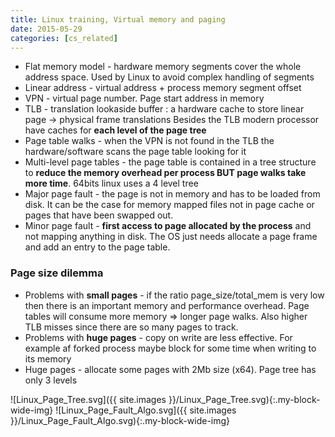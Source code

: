```yaml
---
title: Linux training, Virtual memory and paging
date: 2015-05-29
categories: [cs_related]
---
```


* Flat memory model - hardware memory segments cover the whole address space. Used by Linux to avoid complex handling of segments
* Linear address - virtual address + process memory segment offset
* VPN - virtual page number. Page start address in memory
* TLB - translation lookaside buffer : a hardware cache to store linear page -> physical frame translations
  Besides the TLB modern processor have caches for **each level of the page tree**
* Page table walks - when the VPN is not found in the TLB the hardware/software scans the page table looking for it
* Multi-level page tables - the page table is contained in a tree structure to **reduce the memory overhead per process
  BUT page walks take more time**. 64bits linux uses a 4 level tree
* Major page fault - the page is not in memory and has to be loaded from disk.
  It can be the case for memory mapped files not in page cache or pages that have been swapped out.
* Minor page fault - **first access to page allocated by the process** and not mapping anything in disk.
  The OS just needs allocate a page frame and add an entry to the page table.

### Page size dilemma
* Problems with **small pages** - if the ratio page_size/total_mem is very low then there is an important memory
  and performance overhead. Page tables will consume more memory => longer page walks.
  Also higher TLB misses since there are so many pages to track.
* Problems with **huge pages** - copy on write are less effective. For example af forked process maybe block for some time
  when writing to its memory
* Huge pages - allocate some pages with 2Mb size (x64). Page tree has only 3 levels  

![Linux_Page_Tree.svg]({{ site.images }}/Linux_Page_Tree.svg){:.my-block-wide-img}
![Linux_Page_Fault_Algo.svg]({{ site.images }}/Linux_Page_Fault_Algo.svg){:.my-block-wide-img}
